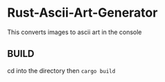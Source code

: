 # Rust-Ascii-Art-Generator
This converts images to ascii art in the console
## BUILD
cd into the directory then ``cargo build``
